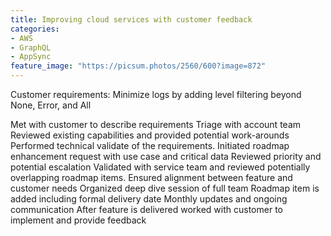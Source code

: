 ```yaml
---
title: Improving cloud services with customer feedback
categories:
- AWS
- GraphQL
- AppSync
feature_image: "https://picsum.photos/2560/600?image=872"
---
```


Customer requirements:
Minimize logs by adding level filtering beyond None, Error, and All

Met with customer to describe requirements
Triage with account team
Reviewed existing capabilities and provided potential work-arounds
Performed technical validate of the requirements. Initiated roadmap enhancement request with use case and critical data
Reviewed priority and potential escalation
Validated with service team and reviewed potentially overlapping roadmap items. Ensured alignment between feature and customer needs
Organized deep dive session of full team
Roadmap item is added including formal delivery date
Monthly updates and ongoing communication
After feature is delivered worked with customer to implement and provide feedback
